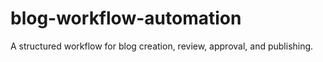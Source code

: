 # blog-workflow-automation
A structured workflow for blog creation, review, approval, and publishing.
